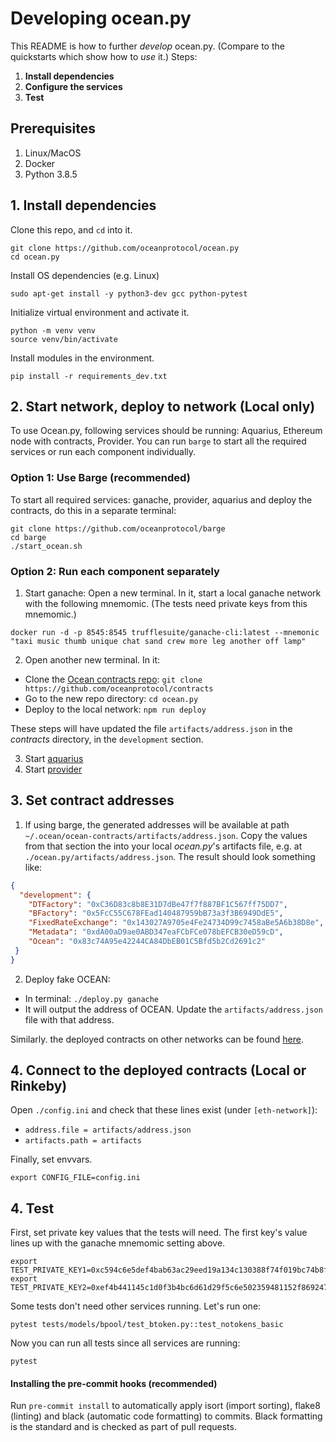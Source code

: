 # Developing ocean.py

This README is how to further *develop* ocean.py. (Compare to the quickstarts which show how to *use* it.)
Steps:
1. **Install dependencies**
2. **Configure the services**
3. **Test**

## Prerequisites

1. Linux/MacOS
2. Docker
3. Python 3.8.5

## 1. Install dependencies

Clone this repo, and `cd` into it.
```console
git clone https://github.com/oceanprotocol/ocean.py
cd ocean.py
```
Install OS dependencies (e.g. Linux)
```console
sudo apt-get install -y python3-dev gcc python-pytest
```

Initialize virtual environment and activate it.
```console
python -m venv venv
source venv/bin/activate
```

Install modules in the environment.
```
pip install -r requirements_dev.txt
```


## 2. Start network, deploy to network (Local only)
To use Ocean.py, following services should be running: Aquarius, Ethereum node with contracts, Provider.
You can run `barge` to start all the required services or run each component individually.  

### Option 1: Use Barge (recommended)
To start all required services: ganache, provider, aquarius and deploy the contracts, do this in a separate terminal:
```console
git clone https://github.com/oceanprotocol/barge
cd barge
./start_ocean.sh
```

### Option 2: Run each component separately

1. Start ganache: Open a new terminal. In it, start a local ganache network with the following mnemomic. (The tests need private keys from this mnemomic.)
```console
docker run -d -p 8545:8545 trufflesuite/ganache-cli:latest --mnemonic "taxi music thumb unique chat sand crew more leg another off lamp"
```

2. Open another new terminal. In it:
* Clone the [Ocean contracts repo](https://github.com/oceanprotocol/contracts): `git clone https://github.com/oceanprotocol/contracts`
* Go to the new repo directory: `cd ocean.py`
* Deploy to the local network: `npm run deploy`

These steps will have updated the file `artifacts/address.json` in the _contracts_ directory, in the `development` section.

3. Start [aquarius](https://github.com/oceanprotocol/aquarius/blob/master/README.md)
4. Start [provider](https://github.com/oceanprotocol/provider)

## 3. Set contract addresses
1. If using barge, the generated addresses will be available at path `~/.ocean/ocean-contracts/artifacts/address.json`.
Copy the values from that section the into your local _ocean.py_'s artifacts file, e.g. at `./ocean.py/artifacts/address.json`. The result should look something like:
```json
{
  "development": {
    "DTFactory": "0xC36D83c8b8E31D7dBe47f7f887BF1C567ff75DD7",
    "BFactory": "0x5FcC55C678FEad140487959bB73a3f3B6949DdE5",
    "FixedRateExchange": "0x143027A9705e4Fe24734D99c7458aBe5A6b38D8e",
    "Metadata": "0xdA00aD9ae0ABD347eaFCbFCe078bEFCB30eD59cD",
    "Ocean": "0x83c74A95e42244CA84DbEB01C5Bfd5b2Cd2691c2"
 } 
}
```
2. Deploy fake OCEAN:
* In terminal: `./deploy.py ganache`
* It will output the address of OCEAN. Update the `artifacts/address.json` file with that address.


Similarly. the deployed contracts on other networks can be found [here](https://github.com/oceanprotocol/contracts/blob/master/artifacts/address.json).


## 4. Connect to the deployed contracts (Local or Rinkeby)

Open `./config.ini` and check that these lines exist (under `[eth-network]`):
* `address.file = artifacts/address.json`
* `artifacts.path = artifacts`

Finally, set envvars.
```console
export CONFIG_FILE=config.ini
```

## 4. Test

First, set private key values that the tests will need. The first key's value lines up with the ganache mnemomic setting above.
```console
export TEST_PRIVATE_KEY1=0xc594c6e5def4bab63ac29eed19a134c130388f74f019bc74b8f4389df2837a58
export TEST_PRIVATE_KEY2=0xef4b441145c1d0f3b4bc6d61d29f5c6e502359481152f869247c7a4244d45209
```

Some tests don't need other services running. Let's run one:
```console
pytest tests/models/bpool/test_btoken.py::test_notokens_basic
```

Now you can run all tests since all services are running:
```console
pytest
```

#### Installing the pre-commit hooks (recommended)
Run `pre-commit install` to automatically apply isort (import sorting), flake8 (linting) and black (automatic code formatting) to commits. Black formatting is the standard and is checked as part of pull requests.
